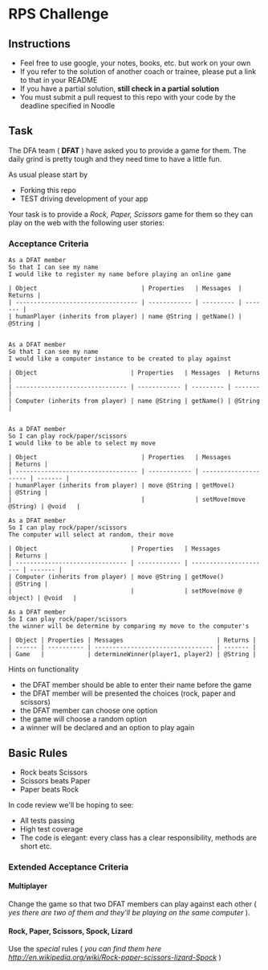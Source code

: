 # RPS Challenge

Instructions
-------

* Feel free to use google, your notes, books, etc. but work on your own
* If you refer to the solution of another coach or trainee, please put a link to that in your README
* If you have a partial solution, **still check in a partial solution**
* You must submit a pull request to this repo with your code by the deadline specified in Noodle

Task
----

The DFA team ( **DFAT** ) have asked you to provide a game for them. The daily grind is pretty tough and they need time to have a little fun.

As usual please start by

* Forking this repo
* TEST driving development of your app

Your task is to provide a _Rock, Paper, Scissors_ game for them so they can play on the web with the following user stories:

### Acceptance Criteria
```
As a DFAT member
So that I can see my name
I would like to register my name before playing an online game

| Object                             | Properties   | Messages  | Returns |
| ---------------------------------- | ------------ | --------- | ------- |
| humanPlayer (inherits from player) | name @String | getName() | @String |


As a DFAT member
So that I can see my name
I would like a computer instance to be created to play against

| Object                          | Properties   | Messages  | Returns |
| ------------------------------- | ------------ | --------- | ------- |
| Computer (inherits from player) | name @String | getName() | @String |


As a DFAT member
So I can play rock/paper/scissors
I would like to be able to select my move

| Object                             | Properties   | Messages              | Returns |
| ---------------------------------- | ------------ | --------------------- | ------- |
| humanPlayer (inherits from player) | move @String | getMove()             | @String |
|                                    |              | setMove(move @String) | @void   |

As a DFAT member
So I can play rock/paper/scissors
The computer will select at random, their move

| Object                          | Properties   | Messages               | Returns |
| ------------------------------- | ------------ | ---------------------- | ------- |
| Computer (inherits from player) | move @String | getMove()              | @String |
|                                 |              | setMove(move @ object) | @void   |

As a DFAT member
So I can play rock/paper/scissors
the winner will be determine by comparing my move to the computer's

| Object | Properties | Messages                          | Returns |
| ------ | ---------- | --------------------------------- | ------- |
| Game   |            | determineWinner(player1, player2) | @String |

```

Hints on functionality

- the DFAT member should be able to enter their name before the game
- the DFAT member will be presented the choices (rock, paper and scissors)
- the DFAT member can choose one option
- the game will choose a random option
- a winner will be declared and an option to play again

## Basic Rules

- Rock beats Scissors
- Scissors beats Paper
- Paper beats Rock

In code review we'll be hoping to see:

* All tests passing
* High test coverage
* The code is elegant: every class has a clear responsibility, methods are short etc.

### Extended Acceptance Criteria

#### Multiplayer

Change the game so that two DFAT members can play against each other ( _yes there are two of them and they'll be playing on the same computer_ ).

#### Rock, Paper, Scissors, Spock, Lizard

Use the _special_ rules ( _you can find them here http://en.wikipedia.org/wiki/Rock-paper-scissors-lizard-Spock_ )
